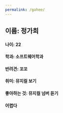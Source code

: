 ```yaml
---
permalink: /gahee/
---
```

## 이름: 정가희

#### 나이: 22
#### 학과: 소프트웨어학과
#### 반려견: 꼬꼬
#### 취미: 뮤지컬 보기
#### 좋아하는 것: 뮤지컬 넘버 듣기

#### 어렵다